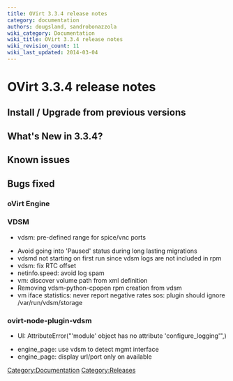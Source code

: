 ```yaml
---
title: OVirt 3.3.4 release notes
category: documentation
authors: dougsland, sandrobonazzola
wiki_category: Documentation
wiki_title: OVirt 3.3.4 release notes
wiki_revision_count: 11
wiki_last_updated: 2014-03-04
---
```


# OVirt 3.3.4 release notes

## Install / Upgrade from previous versions

## What's New in 3.3.4?

## Known issues

## Bugs fixed

### oVirt Engine

### VDSM

* vdsm: pre-defined range for spice/vnc ports
 - Avoid going into 'Paused' status during long lasting migrations
 - vdsmd not starting on first run since vdsm logs are not included in rpm
 - vdsm: fix RTC offset
 - netinfo.speed: avoid log spam
 - vm: discover volume path from xml definition
 - Removing vdsm-python-cpopen rpm creation from vdsm
 - vm iface statistics: never report negative rates
sos: plugin should ignore /var/run/vdsm/storage

### ovirt-node-plugin-vdsm

* UI: AttributeError("'module' object has no attribute 'configure_logging'",)
 - engine_page: use vdsm to detect mgmt interface
 - engine_page: display url/port only on available

<Category:Documentation> <Category:Releases>
